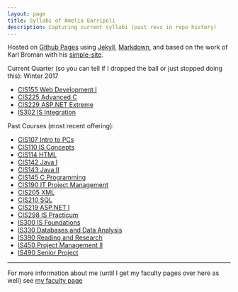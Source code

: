 ```yaml
---
layout: page
title: Syllabi of Amelia Garripoli
description: Capturing current syllabi (past revs in repo history)
---
```


Hosted on 
[Github Pages](http://pages.github.com) using
[Jekyll](http://jekyllrb.com/), 
[Markdown](https://daringfireball.net/projects/markdown/), and
based on the work of Karl Broman with his
[simple-site](http://kbromain.gitpage.io/simple-site).

Current Quarter (so you can tell if I dropped the ball or just stopped doing this): Winter 2017

- [CIS155 Web Development I](CIS155.html)
- [CIS225 Advanced C](CIS225.html)
- [CIS229 ASP.NET Extreme](CIS229.html)
- [IS302 IS Integration](IS302.html)

Past Courses (most recent offering):

- [CIS107 Intro to PCs](archive/2015_Fall_CIS_107_Item_2152_Syllabus.html)
- [CIS110 IS Concepts](archive/2014_Fall_CIS_110_Syllabus_Garripoli.html) 
- [CIS114 HTML](archive/2015_Fall_CIS_114_Item_2170_Syllabus.html)
- [CIS142 Java I](archive/2015_Winter_CIS_142_Syllabus_Garripoli.html)
- [CIS143 Java II](archive/2016_Spring_CIS_143_Syllabus_Garripoli.html) 
- [CIS145 C Programming](archive/2014_Fall_CIS_145_Syllabus_Garripoli.html)
- [CIS190 IT Project Management](archive/2015_Winter_CIS_190_Syllabus_Garripoli.html)
- [CIS205 XML](CIS205.html)
- [CIS210 SQL](archive/2016_Spring_CIS_210_Syllabus_Garripoli.html) 
- [CIS219 ASP.NET I](CIS219.html)
- [CIS298 IS Practicum](archive/2016_Spring_CIS_298_Syllabus_Garripoli.html)
- [IS300 IS Foundations](archive/2016_Fall_IS300_Item_2250_2251_syllabus_v0.pdf) 
- [IS330 Databases and Data Analysis](IS330.html) 
- [IS390 Reading and Research](archive/2016_Spring_IS_390_Syllabus_Garripoli_Becker.html) 
- [IS450 Project Management II](archive/2016_Winter_IS_450_Syllabus_Garripoli.pdf)
- [IS490 Senior Project](archive/2016_Spring_IS_490_Syllabus_Garripoli_Becker.html) 



---

For more information about me (until I get my faculty pages over here as well) see [my faculty page](http://faculty.olympic.edu/agarripoli)
